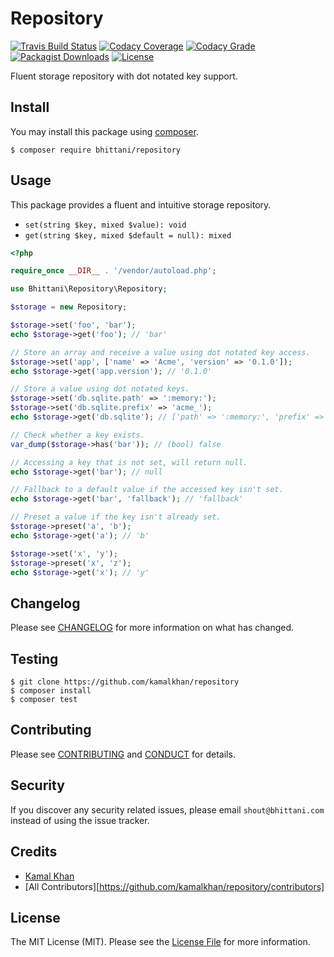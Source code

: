 # Repository

[![Travis Build Status][icon-status]][link-status]
[![Codacy Coverage][icon-coverage]][link-coverage]
[![Codacy Grade][icon-grade]][link-grade]
[![Packagist Downloads][icon-downloads]][link-downloads]
[![License][icon-license]](LICENSE.md)

Fluent storage repository with dot notated key support.

## Install

You may install this package using [composer][link-composer].

```shell
$ composer require bhittani/repository
```

## Usage

This package provides a fluent and intuitive storage repository.

- `set(string $key, mixed $value): void`
- `get(string $key, mixed $default = null): mixed`

```php
<?php

require_once __DIR__ . '/vendor/autoload.php';

use Bhittani\Repository\Repository;

$storage = new Repository;

$storage->set('foo', 'bar');
echo $storage->get('foo'); // 'bar'

// Store an array and receive a value using dot notated key access.
$storage->set('app', ['name' => 'Acme', 'version' => '0.1.0']);
echo $storage->get('app.version'); // '0.1.0'

// Store a value using dot notated keys.
$storage->set('db.sqlite.path' => ':memory:');
$storage->set('db.sqlite.prefix' => 'acme_');
echo $storage->get('db.sqlite'); // ['path' => ':memory:', 'prefix' => 'acme_']

// Check whether a key exists.
var_dump($storage->has('bar')); // (bool) false

// Accessing a key that is not set, will return null.
echo $storage->get('bar'); // null

// Fallback to a default value if the accessed key isn't set.
echo $storage->get('bar', 'fallback'); // 'fallback'

// Preset a value if the key isn't already set.
$storage->preset('a', 'b');
echo $storage->get('a'); // 'b'

$storage->set('x', 'y');
$storage->preset('x', 'z');
echo $storage->get('x'); // 'y'
```

## Changelog

Please see [CHANGELOG](CHANGELOG.md) for more information on what has changed.

## Testing

```shell
$ git clone https://github.com/kamalkhan/repository
$ composer install
$ composer test
```

## Contributing

Please see [CONTRIBUTING](.github/CONTRIBUTING.md) and [CONDUCT](.github/CONDUCT.md) for details.

## Security

If you discover any security related issues, please email `shout@bhittani.com` instead of using the issue tracker.

## Credits

- [Kamal Khan](http://bhittani.com)
- [All Contributors][https://github.com/kamalkhan/repository/contributors]

## License

The MIT License (MIT). Please see the [License File](LICENSE.md) for more information.

<!--Status-->
[icon-status]: https://img.shields.io/travis/kamalkhan/repository.svg?style=flat-square
[link-status]: https://travis-ci.org/kamalkhan/repository
<!--Coverage-->
[icon-coverage]: https://api.codacy.com/project/badge/Coverage/<key>
[link-coverage]: https://www.codacy.com/app/kamalkhan/repository
<!--Grade-->
[icon-grade]: https://api.codacy.com/project/badge/Grade/<key>
[link-grade]: https://www.codacy.com/app/kamalkhan/repository
<!--Downloads-->
[icon-downloads]: https://img.shields.io/packagist/dt/bhittani/repository.svg?style=flat-square
[link-downloads]: https://packagist.org/packages/bhittani/repository
<!--License-->
[icon-license]: https://img.shields.io/badge/license-MIT-brightgreen.svg?style=flat-square
<!--composer-->
[link-composer]: https://getcomposer.org
